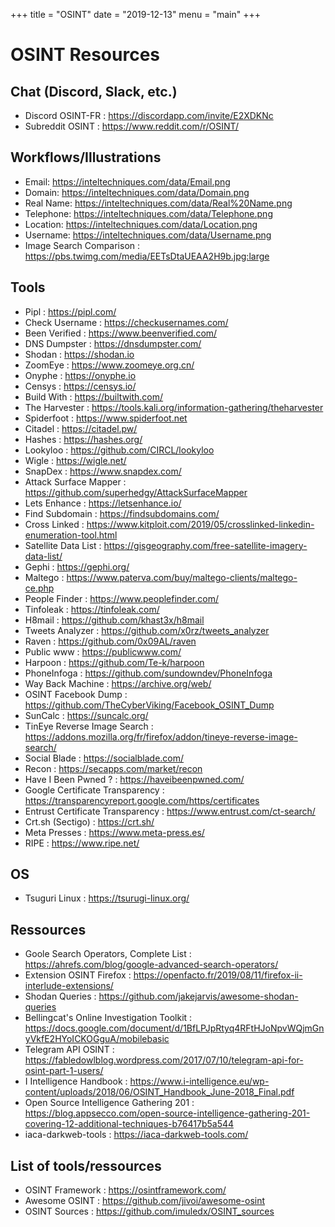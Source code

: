 +++
title = "OSINT"
date = "2019-12-13"
menu = "main"
+++

# OSINT Resources

## Chat (Discord, Slack, etc.)

* Discord OSINT-FR : https://discordapp.com/invite/E2XDKNc 
* Subreddit OSINT : https://www.reddit.com/r/OSINT/

## Workflows/Illustrations

* Email: https://inteltechniques.com/data/Email.png
* Domain: https://inteltechniques.com/data/Domain.png
* Real Name: https://inteltechniques.com/data/Real%20Name.png
* Telephone: https://inteltechniques.com/data/Telephone.png
* Location: https://inteltechniques.com/data/Location.png
* Username: https://inteltechniques.com/data/Username.png
* Image Search Comparison : https://pbs.twimg.com/media/EETsDtaUEAA2H9b.jpg:large

## Tools

* Pipl : https://pipl.com/
* Check Username : https://checkusernames.com/ 
* Been Verified : https://www.beenverified.com/ 
* DNS Dumpster : https://dnsdumpster.com/ 
* Shodan : https://shodan.io
* ZoomEye : https://www.zoomeye.org.cn/
* Onyphe : https://onyphe.io
* Censys : https://censys.io/
* Build With : https://builtwith.com/
* The Harvester : https://tools.kali.org/information-gathering/theharvester
* Spiderfoot : https://www.spiderfoot.net
* Citadel : https://citadel.pw/
* Hashes : https://hashes.org/
* Lookyloo : https://github.com/CIRCL/lookyloo 
* Wigle : https://wigle.net/ 
* SnapDex : https://www.snapdex.com/ 
* Attack Surface Mapper : https://github.com/superhedgy/AttackSurfaceMapper 
* Lets Enhance : https://letsenhance.io/ 
* Find Subdomain : https://findsubdomains.com/ 
* Cross Linked : https://www.kitploit.com/2019/05/crosslinked-linkedin-enumeration-tool.html 
* Satellite Data List : https://gisgeography.com/free-satellite-imagery-data-list/
* Gephi : https://gephi.org/ 
* Maltego : https://www.paterva.com/buy/maltego-clients/maltego-ce.php 
* People Finder : https://www.peoplefinder.com/ 
* Tinfoleak : https://tinfoleak.com/
* H8mail : https://github.com/khast3x/h8mail 
* Tweets Analyzer : https://github.com/x0rz/tweets_analyzer 
* Raven : https://github.com/0x09AL/raven 
* Public www : https://publicwww.com/ 
* Harpoon : https://github.com/Te-k/harpoon 
* PhoneInfoga : https://github.com/sundowndev/PhoneInfoga 
* Way Back Machine : https://archive.org/web/
* OSINT Facebook Dump : https://github.com/TheCyberViking/Facebook_OSINT_Dump 
* SunCalc : https://suncalc.org/
* TinEye Reverse Image Search : https://addons.mozilla.org/fr/firefox/addon/tineye-reverse-image-search/
* Social Blade : https://socialblade.com/ 
* Recon : https://secapps.com/market/recon 
* Have I Been Pwned ? : https://haveibeenpwned.com/
* Google Certificate Transparency : https://transparencyreport.google.com/https/certificates
* Entrust Certificate Transparency : https://www.entrust.com/ct-search/
* Crt.sh (Sectigo) : https://crt.sh/
* Meta Presses : https://www.meta-press.es/
* RIPE : https://www.ripe.net/

## OS 

* Tsuguri Linux : https://tsurugi-linux.org/ 

## Ressources

* Goole Search Operators, Complete List : https://ahrefs.com/blog/google-advanced-search-operators/ 
* Extension OSINT Firefox : https://openfacto.fr/2019/08/11/firefox-ii-interlude-extensions/ 
* Shodan Queries : https://github.com/jakejarvis/awesome-shodan-queries
* Bellingcat's Online Investigation Toolkit : https://docs.google.com/document/d/1BfLPJpRtyq4RFtHJoNpvWQjmGnyVkfE2HYoICKOGguA/mobilebasic 
* Telegram API OSINT : https://fabledowlblog.wordpress.com/2017/07/10/telegram-api-for-osint-part-1-users/
* I Intelligence Handbook : https://www.i-intelligence.eu/wp-content/uploads/2018/06/OSINT_Handbook_June-2018_Final.pdf 
* Open Source Intelligence Gathering 201 : https://blog.appsecco.com/open-source-intelligence-gathering-201-covering-12-additional-techniques-b76417b5a544 
* iaca-darkweb-tools : https://iaca-darkweb-tools.com/ 


## List of tools/ressources

* OSINT Framework : https://osintframework.com/ 
* Awesome OSINT : https://github.com/jivoi/awesome-osint
* OSINT Sources : https://github.com/imuledx/OSINT_sources 
